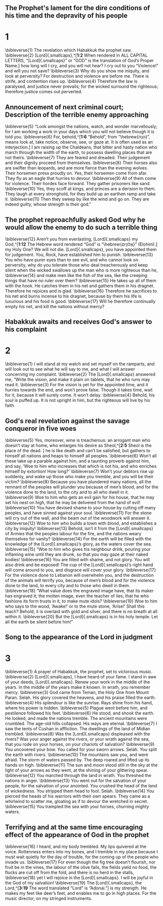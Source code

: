 ## The Prophet's lament for the dire conditions of his time and the depravity of his people
# 1 
\bibleverse{1} The revelation which Habakkuk the prophet saw. \bibleverse{2} [Lord]{.smallcaps},^[**1:2** When rendered in ALL CAPITAL LETTERS, “[Lord]{.smallcaps}” or “GOD” is the translation of God’s Proper Name.] how long will I cry, and you will not hear? I cry out to you “Violence!” and will you not save? \bibleverse{3} Why do you show me iniquity, and look at perversity? For destruction and violence are before me. There is strife, and contention rises up. \bibleverse{4} Therefore the law is paralysed, and justice never prevails; for the wicked surround the righteous; therefore justice comes out perverted.

## Announcement of next criminal court; Description of the terrible enemy approaching
\bibleverse{5} “Look amongst the nations, watch, and wonder marvellously; for I am working a work in your days which you will not believe though it is told you. \bibleverse{6} For, behold,^[**1:6** “Behold”, from “\hebrew{הִנֵּה}”, means look at, take notice, observe, see, or gaze at. It is often used as an interjection.] I am raising up the Chaldeans, that bitter and hasty nation who march through the width of the earth, to possess dwelling places that are not theirs. \bibleverse{7} They are feared and dreaded. Their judgement and their dignity proceed from themselves. \bibleverse{8} Their horses also are swifter than leopards, and are more fierce than the evening wolves. Their horsemen press proudly on. Yes, their horsemen come from afar. They fly as an eagle that hurries to devour. \bibleverse{9} All of them come for violence. Their hordes face forward. They gather prisoners like sand. \bibleverse{10} Yes, they scoff at kings, and princes are a derision to them. They laugh at every stronghold, for they build up an earthen ramp and take it. \bibleverse{11} Then they sweep by like the wind and go on. They are indeed guilty, whose strength is their god.”

## The prophet reproachfully asked God why he would allow the enemy to do such a terrible thing
\bibleverse{12} Aren’t you from everlasting, [Lord]{.smallcaps} my God,^[**1:12** The Hebrew word rendered “God” is “\hebrew{אֱלֹהִ֑ים}” (Elohim).] my Holy One? We will not die. [Lord]{.smallcaps}, you have appointed them for judgement. You, Rock, have established him to punish. \bibleverse{13} You who have purer eyes than to see evil, and who cannot look on perversity, why do you tolerate those who deal treacherously and keep silent when the wicked swallows up the man who is more righteous than he, \bibleverse{14} and make men like the fish of the sea, like the creeping things that have no ruler over them? \bibleverse{15} He takes up all of them with the hook. He catches them in his net and gathers them in his dragnet. Therefore he rejoices and is glad. \bibleverse{16} Therefore he sacrifices to his net and burns incense to his dragnet, because by them his life is luxurious and his food is good. \bibleverse{17} Will he therefore continually empty his net, and kill the nations without mercy?

## Habakkuk awaits and receives God's answer to his complaint
# 2 
\bibleverse{1} I will stand at my watch and set myself on the ramparts, and will look out to see what he will say to me, and what I will answer concerning my complaint. \bibleverse{2} The [Lord]{.smallcaps} answered me, “Write the vision, and make it plain on tablets, that he who runs may read it. \bibleverse{3} For the vision is yet for the appointed time, and it hurries towards the end, and won’t prove false. Though it takes time, wait for it, because it will surely come. It won’t delay. \bibleverse{4} Behold, his soul is puffed up. It is not upright in him, but the righteous will live by his faith.

## God's real revelation against the savage conqueror in five woes
\bibleverse{5} Yes, moreover, wine is treacherous: an arrogant man who doesn’t stay at home, who enlarges his desire as Sheol;^[**2:5** Sheol is the place of the dead. ] he is like death and can’t be satisfied, but gathers to himself all nations and heaps to himself all peoples. \bibleverse{6} Won’t all these take up a parable against him, and a taunting proverb against him, and say, ‘Woe to him who increases that which is not his, and who enriches himself by extortion! How long?’ \bibleverse{7} Won’t your debtors rise up suddenly, and wake up those who make you tremble, and you will be their victim? \bibleverse{8} Because you have plundered many nations, all the remnant of the peoples will plunder you because of men’s blood, and for the violence done to the land, to the city and to all who dwell in it. \bibleverse{9} Woe to him who gets an evil gain for his house, that he may set his nest on high, that he may be delivered from the hand of evil! \bibleverse{10} You have devised shame to your house by cutting off many peoples, and have sinned against your soul. \bibleverse{11} For the stone will cry out of the wall, and the beam out of the woodwork will answer it. \bibleverse{12} Woe to him who builds a town with blood, and establishes a city by iniquity! \bibleverse{13} Behold, isn’t it from the [Lord]{.smallcaps} of Armies that the peoples labour for the fire, and the nations weary themselves for vanity? \bibleverse{14} For the earth will be filled with the knowledge of the [Lord]{.smallcaps}’s glory, as the waters cover the sea. \bibleverse{15} “Woe to him who gives his neighbour drink, pouring your inflaming wine until they are drunk, so that you may gaze at their naked bodies! \bibleverse{16} You are filled with shame, and not glory. You will also drink and be exposed! The cup of the [Lord]{.smallcaps}’s right hand will come around to you, and disgrace will cover your glory. \bibleverse{17} For the violence done to Lebanon will overwhelm you, and the destruction of the animals will terrify you, because of men’s blood and for the violence done to the land, to every city and to those who dwell in them. \bibleverse{18} “What value does the engraved image have, that its maker has engraved it; the molten image, even the teacher of lies, that he who fashions its form trusts in it, to make mute idols? \bibleverse{19} Woe to him who says to the wood, ‘Awake!’ or to the mute stone, ‘Arise!’ Shall this teach? Behold, it is overlaid with gold and silver, and there is no breath at all within it. \bibleverse{20} But the [Lord]{.smallcaps} is in his holy temple. Let all the earth be silent before him!” 

## Song to the appearance of the Lord in judgment
# 3 
\bibleverse{1} A prayer of Habakkuk, the prophet, set to victorious music. \bibleverse{2} [Lord]{.smallcaps}, I have heard of your fame. I stand in awe of your deeds, [Lord]{.smallcaps}. Renew your work in the middle of the years. In the middle of the years make it known. In wrath, you remember mercy. \bibleverse{3} God came from Teman, the Holy One from Mount Paran. Selah. His glory covered the heavens, and his praise filled the earth. \bibleverse{4} His splendour is like the sunrise. Rays shine from his hand, where his power is hidden. \bibleverse{5} Plague went before him, and pestilence followed his feet. \bibleverse{6} He stood, and shook the earth. He looked, and made the nations tremble. The ancient mountains were crumbled. The age-old hills collapsed. His ways are eternal. \bibleverse{7} I saw the tents of Cushan in affliction. The dwellings of the land of Midian trembled. \bibleverse{8} Was the [Lord]{.smallcaps} displeased with the rivers? Was your anger against the rivers, or your wrath against the sea, that you rode on your horses, on your chariots of salvation? \bibleverse{9} You uncovered your bow. You called for your sworn arrows. Selah. You split the earth with rivers. \bibleverse{10} The mountains saw you, and were afraid. The storm of waters passed by. The deep roared and lifted up its hands on high. \bibleverse{11} The sun and moon stood still in the sky at the light of your arrows as they went, at the shining of your glittering spear. \bibleverse{12} You marched through the land in wrath. You threshed the nations in anger. \bibleverse{13} You went out for the salvation of your people, for the salvation of your anointed. You crushed the head of the land of wickedness. You stripped them head to foot. Selah. \bibleverse{14} You pierced the heads of his warriors with their own spears. They came as a whirlwind to scatter me, gloating as if to devour the wretched in secret. \bibleverse{15} You trampled the sea with your horses, churning mighty waters.

## Terrifying and at the same time encouraging effect of the appearance of God in the prophet
\bibleverse{16} I heard, and my body trembled. My lips quivered at the voice. Rottenness enters into my bones, and I tremble in my place because I must wait quietly for the day of trouble, for the coming up of the people who invade us. \bibleverse{17} For even though the fig tree doesn’t flourish, nor fruit be in the vines, the labour of the olive fails, the fields yield no food, the flocks are cut off from the fold, and there is no herd in the stalls, \bibleverse{18} yet I will rejoice in the [Lord]{.smallcaps}. I will be joyful in the God of my salvation! \bibleverse{19} The [Lord]{.smallcaps}, the Lord,^[**3:19** The word translated “Lord” is “Adonai.”] is my strength. He makes my feet like deer’s feet, and enables me to go in high places. For the music director, on my stringed instruments. 
